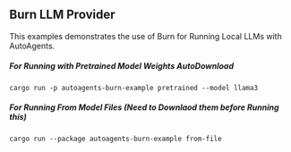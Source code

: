 ## Burn LLM Provider

This examples demonstrates the use of Burn for Running Local LLMs with AutoAgents.

##### For Running with Pretrained Model Weights AutoDownload

```shell
cargo run -p autoagents-burn-example pretrained --model llama3
```

##### For Running From Model Files (Need to Downlaod them before Running this)

```shell
cargo run --package autoagents-burn-example from-file
```